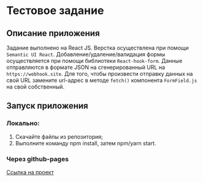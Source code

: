 # Тестовое задание

## Описание приложения
Задание выполнено на React JS. Верстка осуществлена при помощи `Semantic UI React`. Добавление/удаление/валидация формы осуществляется при помощи библиотеки `React-hook-form`. Данные отправляются в формате JSON на сгенерированный URL на `https://webhook.site`. Для того, чтобы произвести отправку данных на свой URL замените url-адрес в  методе `fetch()` компонента `FormField.js` на свой собственный.

## Запуск приложения
### Локально:
1. Скачайте файлы из репозитория;
2. Выполните команду npm install, затем npm/yarn start.
### Через github-pages
[Ссылка на проект](<https://vot-tot-voronov.github.io/summer-test-task>)
